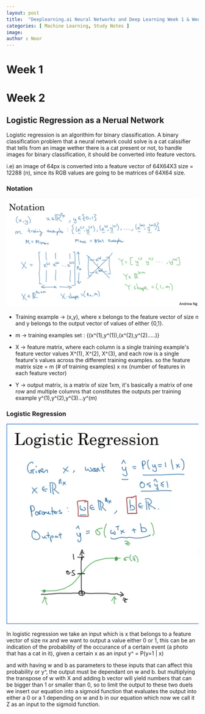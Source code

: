 ```yaml
---
layout: post
title:  "Deeplearning.ai Neural Networks and Deep Learning Week 1 & Week 2"
categories: [ Machine Learning, Study Notes ]
image: 
author : Noor
---
```





# Week 1






# Week 2

## Logistic Regression as a Nerual Network

Logistic regression is an algorithim for binary classification.
A binary classification problem that a neural network could solve is a cat calssifier that tells from an image wether there is a cat present or not, to handle images for binary classification, it should be converted into feature vectors.

i.e) an image of 64px is converted into a feature vector of 64X64X3 size = 12288 (n), since its RGB values are going to be matrices of 64X64 size.

### Notation
<img src="/assets/images/PostsImages/DeepLearningCoursera1Blog1/Screen Shot 2020-09-21 at 2.34.11 AM.png" alt="notation shot" width="700">


 * Training example -> (x,y), where x belongs to the feature vector of size n and y belongs to the output vector of values of either {0,1}.

 * m -> training examples set : {(x^(1),y^(1)),(x^(2),y^(2).....)}

 * X -> feature matrix, where each column is a single training example's feature vector values X^(1), X^(2), X^(3), and each row is a single feature's values across the different training examples. so the feature matrix size = m (# of training examples) x nx (number of features in each feature vector)

 * Y -> output matrix, is a matrix of size 1xm, it's basically a matrix of one row and multiple columns that constitutes the outputs per training example y^(1),y^(2),y^(3)...y^(m)


### Logistic Regression

<img src="/assets/images/PostsImages/DeepLearningCoursera1Blog1/Screen Shot 2020-09-21 at 3.23.44 AM.png" alt="notation shot" width="700">

In logistic regression we take an input which is x that belongs to a feature vector of size nx and we want to output a value either 0 or 1, this can be an indication of the probability of the occurance of a certain event (a photo that has a cat in it), given a certain x as an input y^ = P(y=1 | x)

and with having w and b as parameters to these inputs that can affect this probability or y^, the output must be dependant on w and b. but multiplying the transpose of w with X and adding b vector will yield numbers that can be bigger than 1 or smaller than 0, so to limit the output to these two duels we insert our equation into a sigmoid function that evaluates the output into either a 0 or a 1 depending on w and b in our equation which now we call it Z as an input to the sigmoid function.







